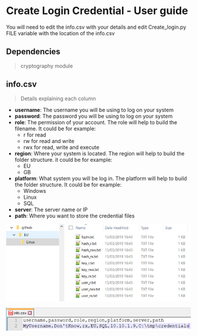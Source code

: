 # Create Login Credential - User guide
You will need to edit the info.csv with your details and edit Create_login.py FILE variable with the location of the info.csv

## Dependencies
>cryptography module

## info.csv
>Details explaining each column
* **username**: The username you will be using to log on your system
* **password**: The password you will be using to log on your system
* **role**: The permission of your account. The role will help to build the filename. It could be for example:
  * r for read
  * rw for read and write
  * rwx for read, write and execute
* **region**: Where your system is located. The region will help to build the folder structure. it could be for example:
  * EU
  * GB
* **platform**: What system you will be log in. The platform will help to build the folder structure. It could be for example:
  * Windows
  * Linux
  * SQL
* **server**: The server name or IP
* **path**: Where you want to store the credential files

![example_folder](example_folder.png)

![example_info](example_info-csv.png)
